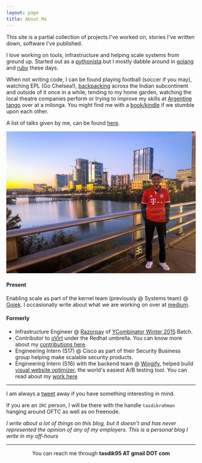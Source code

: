 ```yaml
---
layout: page
title: About Me
---
```


This site is a partial collection of projects I've worked on, stories I've written down, software I've published.

I love working on tools, infrastructure and helping scale systems from ground up. Started out as a [pythonista](https://python.org/) but I mostly dabble around in [golang](https://golang.org) and [ruby](https://www.ruby-lang.org/en/) these days.

When not writing code, I can be found playing football (soccer if you may), watching EPL (Go Chelsea!), [backpacking](https://tasdikrahman.me/blog/tag/travel/) across the Indian subcontinent and outside of it once in a while, tending to my home garden, watching the local theatre companies perform or trying to improve my skills at [Argentine tango](https://en.wikipedia.org/wiki/Argentine_tango) over at a milonga. You might find me with a [book/kindle](https://www.goodreads.com/user/show/19151223-tasdik-rahman) if we stumble upon each other.

A list of talks given by me, can be found [here](https://tasdikrahman.me/speaking/).

<center><img src="/content/images/austin.jpg"></center>

#### Present

Enabling scale as part of the kernel team (previously @ Systems team) @ [Gojek](https://www.gojek.com/). I occasionally write about what we are working on over at [medium](https://blog.gojekengineering.com/@tasdik.rahman).

#### Formerly

- Infrastructure Engineer @ [Razorpay](https://razorpay.com/) of [YCombinator Winter 2015](https://techcrunch.com/2015/03/24/y-combinator-demos/) Batch.
- Contributor to [oVirt](http://ovirt.org/) under the Redhat umbrella. You can know more about my [contributions here](https://github.com/tasdikrahman/gsoc2017ovirt).
- Engineering Intern (S17) @ Cisco as part of their Security Business group helping make scalable security products.
- Engineering Intern (S16) with the backend team @ [Wingify](https://wingify.com/), helped build [visual website optimizer](https://vwo.com/), the world's easiest A/B testing tool. You can read about my [work here](https://tasdikrahman.me/2016/08/13/My-internship-experience-at-Wingify-new-delhi-visual-website-optimiser-vwo/)

***

I am always a [tweet](https://twitter.com/tasdikrahman) away if you have something interesting in mind.

If you are an `IRC` person, I will be there with the handle `tasdikrahman` hanging around OFTC as well as on freenode.

_I write about a lot of things on this blog, but it doesn't and has never represented the opinion of any of my employers. This is a personal blog I write in my off-hours_

***

<center>You can reach me through <b>tasdik95 AT gmail DOT com</b></center>
